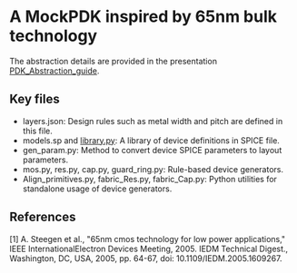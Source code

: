 # A MockPDK inspired by 65nm bulk technology

The abstraction details are provided in the presentation [PDK_Abstraction_guide](https://github.com/ALIGN-analoglayout/ALIGN-public/blob/documentation_update/pdks/PDK_Abstraction_Guide.pptx).

## Key files

* layers.json: Design rules such as metal width and pitch are defined in this file.
* models.sp and [library.py](https://github.com/ALIGN-analoglayout/ALIGN-public/blob/master/align/schema/library.py): A library of device definitions in SPICE file.
* gen_param.py: Method to convert device SPICE parameters to layout parameters.
* mos.py, res.py, cap.py, guard_ring.py: Rule-based device generators.
* Align_primitives.py, fabric_Res.py, fabric_Cap.py: Python utilities for standalone usage of device generators. 

## References

[1] A. Steegen et al., "65nm cmos technology for low power applications," IEEE InternationalElectron Devices Meeting, 2005. IEDM Technical Digest., Washington, DC, USA, 2005, pp. 64-67, doi: 10.1109/IEDM.2005.1609267.